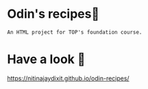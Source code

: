 # Odin's recipes🍲
    An HTML project for TOP's foundation course.
# Have a look 👀
https://nitinajaydixit.github.io/odin-recipes/